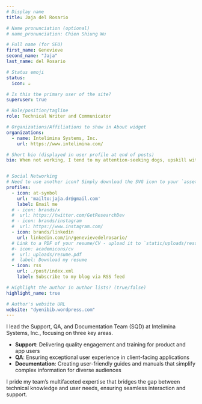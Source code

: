 ```yaml
---
# Display name
title: Jaja del Rosario

# Name pronunciation (optional)
# name_pronunciation: Chien Shiung Wu

# Full name (for SEO)
first_name: Genevieve
second_name: "Jaja"
last_name: del Rosario

# Status emoji
status:
  icon: ☕️

# Is this the primary user of the site?
superuser: true

# Role/position/tagline
role: Technical Writer and Communicator

# Organizations/Affiliations to show in About widget
organizations:
  - name: Intelimina Systems, Inc.
    url: https://www.intelimina.com/

# Short bio (displayed in user profile at end of posts)
bio: When not working, I tend to my attention-seeking dogs, upskill with free online courses, and catch up on sleep... that is, until my parents hit the on-call button! As the all-around daughter-on-demand, I juggle tasks with a smile. My parents, in their 80s, keep me on my toes —- mentally and physically matching my every step all the way.


# Social Networking
# Need to use another icon? Simply download the SVG icon to your `assets/media/icons/` folder.
profiles:
  - icon: at-symbol
    url: 'mailto:jaja.dr@gmail.com'
    label: Email me
  # - icon: brands/x
  #  url: https://twitter.com/GetResearchDev
  # - icon: brands/instagram
  #  url: https://www.instagram.com/
  - icon: brands/linkedin
    url: linkedin.com/in/genevievedelrosario/
  # Link to a PDF of your resume/CV - upload it to `static/uploads/resume.pdf`
  #- icon: academicons/cv
  #  url: uploads/resume.pdf
  #  label: Download my resume
  - icon: rss
    url: ./post/index.xml
    label: Subscribe to my blog via RSS feed

# Highlight the author in author lists? (true/false)
highlight_name: true

# Author's website URL
website: "dyenibib.wordpress.com"
---
```


I lead the Support, QA, and Documentation Team (SQD) at Intelimina Systems, Inc., focusing on three key areas.

- **Support**: Delivering quality engagement and training for product and app users
- **QA**: Ensuring exceptional user experience in client-facing applications
- **Documentation**: Creating user-friendly guides and manuals that simplify complex information for diverse audiences

I pride my team’s multifaceted expertise that bridges the gap between technical knowledge and user needs, ensuring seamless interaction and support.
